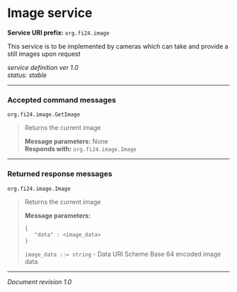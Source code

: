 # Image service

**Service URI prefix:**    `org.fi24.image`

This service is to be implemented by cameras which can take and provide a still images upon request


*service definition ver 1.0*  
*status: stable*

---

### Accepted command messages

`org.fi24.image.GetImage`

> Returns the current image
> 
> **Message parameters:**  None  
> **Responds with:** `org.fi24.image.Image`


---


### Returned response messages

`org.fi24.image.Image`
> Returns the current image
> 
> **Message parameters:**  
> ```
> {
>    "data" : <image_data>
> }
> ```
>
> `image_data ::= string` - Data URI Scheme Base 64 encoded image data

---



*Document revision 1.0*

